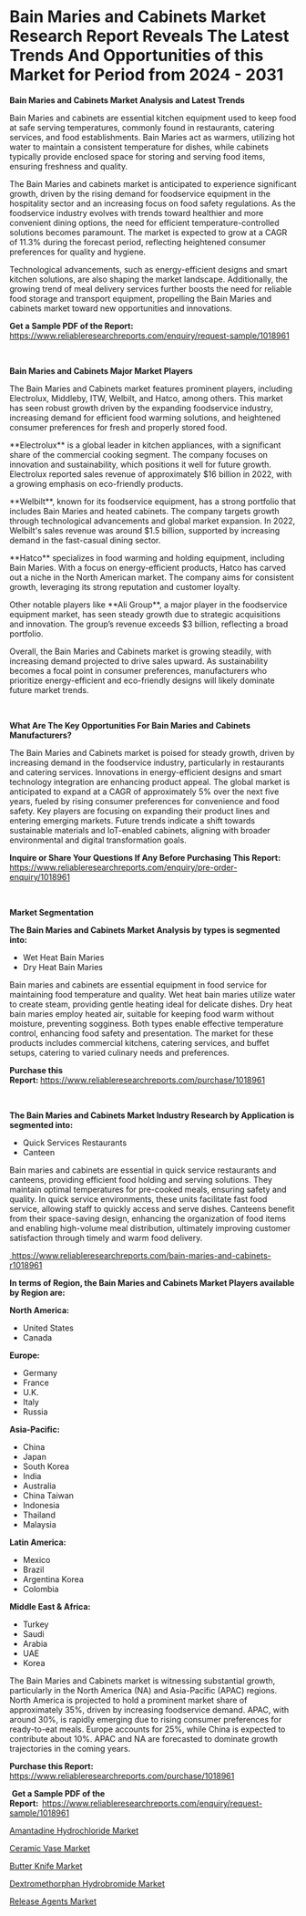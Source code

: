 <p><h1>Bain Maries and Cabinets Market Research Report Reveals The Latest Trends And Opportunities of this Market for Period from 2024 - 2031</h1></p><p><strong>Bain Maries and Cabinets Market Analysis and Latest Trends</strong></p>
<p><p>Bain Maries and cabinets are essential kitchen equipment used to keep food at safe serving temperatures, commonly found in restaurants, catering services, and food establishments. Bain Maries act as warmers, utilizing hot water to maintain a consistent temperature for dishes, while cabinets typically provide enclosed space for storing and serving food items, ensuring freshness and quality.</p><p>The Bain Maries and cabinets market is anticipated to experience significant growth, driven by the rising demand for foodservice equipment in the hospitality sector and an increasing focus on food safety regulations. As the foodservice industry evolves with trends toward healthier and more convenient dining options, the need for efficient temperature-controlled solutions becomes paramount. The market is expected to grow at a CAGR of 11.3% during the forecast period, reflecting heightened consumer preferences for quality and hygiene.</p><p>Technological advancements, such as energy-efficient designs and smart kitchen solutions, are also shaping the market landscape. Additionally, the growing trend of meal delivery services further boosts the need for reliable food storage and transport equipment, propelling the Bain Maries and cabinets market toward new opportunities and innovations.</p></p>
<p><strong>Get a Sample PDF of the Report:&nbsp;</strong> <a href="https://www.reliableresearchreports.com/enquiry/request-sample/1018961">https://www.reliableresearchreports.com/enquiry/request-sample/1018961</a></p>
<p>&nbsp;</p>
<p><strong>Bain Maries and Cabinets Major Market Players</strong></p>
<p><p>The Bain Maries and Cabinets market features prominent players, including Electrolux, Middleby, ITW, Welbilt, and Hatco, among others. This market has seen robust growth driven by the expanding foodservice industry, increasing demand for efficient food warming solutions, and heightened consumer preferences for fresh and properly stored food.</p><p>**Electrolux** is a global leader in kitchen appliances, with a significant share of the commercial cooking segment. The company focuses on innovation and sustainability, which positions it well for future growth. Electrolux reported sales revenue of approximately $16 billion in 2022, with a growing emphasis on eco-friendly products.</p><p>**Welbilt**, known for its foodservice equipment, has a strong portfolio that includes Bain Maries and heated cabinets. The company targets growth through technological advancements and global market expansion. In 2022, Welbilt's sales revenue was around $1.5 billion, supported by increasing demand in the fast-casual dining sector.</p><p>**Hatco** specializes in food warming and holding equipment, including Bain Maries. With a focus on energy-efficient products, Hatco has carved out a niche in the North American market. The company aims for consistent growth, leveraging its strong reputation and customer loyalty.</p><p>Other notable players like **Ali Group**, a major player in the foodservice equipment market, has seen steady growth due to strategic acquisitions and innovation. The group’s revenue exceeds $3 billion, reflecting a broad portfolio.</p><p>Overall, the Bain Maries and Cabinets market is growing steadily, with increasing demand projected to drive sales upward. As sustainability becomes a focal point in consumer preferences, manufacturers who prioritize energy-efficient and eco-friendly designs will likely dominate future market trends.</p></p>
<p>&nbsp;</p>
<p><strong>What Are The Key Opportunities For Bain Maries and Cabinets Manufacturers?</strong></p>
<p><p>The Bain Maries and Cabinets market is poised for steady growth, driven by increasing demand in the foodservice industry, particularly in restaurants and catering services. Innovations in energy-efficient designs and smart technology integration are enhancing product appeal. The global market is anticipated to expand at a CAGR of approximately 5% over the next five years, fueled by rising consumer preferences for convenience and food safety. Key players are focusing on expanding their product lines and entering emerging markets. Future trends indicate a shift towards sustainable materials and IoT-enabled cabinets, aligning with broader environmental and digital transformation goals.</p></p>
<p><strong>Inquire or Share Your Questions If Any Before Purchasing This Report:</strong> <a href="https://www.reliableresearchreports.com/enquiry/pre-order-enquiry/1018961">https://www.reliableresearchreports.com/enquiry/pre-order-enquiry/1018961</a></p>
<p>&nbsp;</p>
<p><strong>Market Segmentation</strong></p>
<p><strong>The Bain Maries and Cabinets Market Analysis by types is segmented into:</strong></p>
<p><ul><li>Wet Heat Bain Maries</li><li>Dry Heat Bain Maries</li></ul></p>
<p><p>Bain maries and cabinets are essential equipment in food service for maintaining food temperature and quality. Wet heat bain maries utilize water to create steam, providing gentle heating ideal for delicate dishes. Dry heat bain maries employ heated air, suitable for keeping food warm without moisture, preventing sogginess. Both types enable effective temperature control, enhancing food safety and presentation. The market for these products includes commercial kitchens, catering services, and buffet setups, catering to varied culinary needs and preferences.</p></p>
<p><strong>Purchase this Report:&nbsp;</strong><a href="https://www.reliableresearchreports.com/purchase/1018961">https://www.reliableresearchreports.com/purchase/1018961</a></p>
<p>&nbsp;</p>
<p><strong>The Bain Maries and Cabinets Market Industry Research by Application is segmented into:</strong></p>
<p><ul><li>Quick Services Restaurants</li><li>Canteen</li></ul></p>
<p><p>Bain maries and cabinets are essential in quick service restaurants and canteens, providing efficient food holding and serving solutions. They maintain optimal temperatures for pre-cooked meals, ensuring safety and quality. In quick service environments, these units facilitate fast food service, allowing staff to quickly access and serve dishes. Canteens benefit from their space-saving design, enhancing the organization of food items and enabling high-volume meal distribution, ultimately improving customer satisfaction through timely and warm food delivery.</p></p>
<p><a href="https://www.reliableresearchreports.com/bain-maries-and-cabinets-r1018961">&nbsp;https://www.reliableresearchreports.com/bain-maries-and-cabinets-r1018961</a></p>
<p><strong>In terms of Region, the Bain Maries and Cabinets Market Players available by Region are:</strong></p>
<p>
    <p> <strong> North America: </strong>
        <ul>
            <li>United States</li>
            <li>Canada</li>
        </ul>
        </p> 
    <p> <strong> Europe: </strong>
        <ul>
            <li>Germany</li>
            <li>France</li>
            <li>U.K.</li>
            <li>Italy</li>
            <li>Russia</li>
        </ul>
        </p> 
    <p> <strong> Asia-Pacific: </strong>
        <ul>
            <li>China</li>
            <li>Japan</li>
            <li>South Korea</li>
            <li>India</li>
            <li>Australia</li>
            <li>China Taiwan</li>
            <li>Indonesia</li>
            <li>Thailand</li>
            <li>Malaysia</li>
        </ul>
        </p> 
    <p> <strong> Latin America: </strong>
        <ul>
            <li>Mexico</li>
            <li>Brazil</li>
            <li>Argentina Korea</li>
            <li>Colombia</li>
        </ul>
        </p> 
    <p> <strong> Middle East & Africa: </strong>
        <ul>
            <li>Turkey</li>
            <li>Saudi</li>
            <li>Arabia</li>
            <li>UAE</li>
            <li>Korea</li>
        </ul>
    </p>
    </p>
<p><p>The Bain Maries and Cabinets market is witnessing substantial growth, particularly in the North America (NA) and Asia-Pacific (APAC) regions. North America is projected to hold a prominent market share of approximately 35%, driven by increasing foodservice demand. APAC, with around 30%, is rapidly emerging due to rising consumer preferences for ready-to-eat meals. Europe accounts for 25%, while China is expected to contribute about 10%. APAC and NA are forecasted to dominate growth trajectories in the coming years.</p></p>
<p><strong>Purchase this Report: </strong><a href="https://www.reliableresearchreports.com/purchase/1018961">https://www.reliableresearchreports.com/purchase/1018961</a></p>
<p>&nbsp;<strong>Get a Sample PDF of the Report:&nbsp;&nbsp;</strong><a href="https://www.reliableresearchreports.com/enquiry/request-sample/1018961">https://www.reliableresearchreports.com/enquiry/request-sample/1018961</a></p>
<p><strong></strong></p>
<p><p><a href="https://www.linkedin.com/pulse/amantadine-hydrochloride-market-insights-products-regional-analysis-qjcsf?trackingId=BxUkAA3JR2iUazzXfY9eCQ%3D%3D">Amantadine Hydrochloride Market</a></p><p><a href="https://medium.com/@nancyalvarado586/what-is-ceramic-vase-market-22b2534db7dc">Ceramic Vase Market</a></p><p><a href="https://github.com/hgf64gh/Market-Research-Report-List-1/blob/main/butter-knife-market.md">Butter Knife Market</a></p><p><a href="https://www.linkedin.com/pulse/future-ready-strategic-insights-global-dextromethorphan-hydrobromide-jf1zf?trackingId=M1xOA8rkSG2bSyy7KYdq0g%3D%3D">Dextromethorphan Hydrobromide Market</a></p><p><a href="https://github.com/SanjidaMahmud54/Market-Research-Report-List-1/blob/main/release-agents-market.md">Release Agents Market</a></p></p>